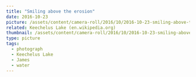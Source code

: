 ```yaml
---
title: "Smiling above the erosion"
date: 2016-10-23
picture: /assets/content/camera-roll/2016/10/2016-10-23-smiling-above-the-erosion/20161023_214606919_iOS.jpg
related: Keechelus Lake (en.wikipedia.org)
thumbnail: /assets/content/camera-roll/2016/10/2016-10-23-smiling-above-the-erosion/20161023_214606919_iOS-thumbnail.jpg
type: picture
tags:
  - photograph
  - Keechelus Lake
  - James
  - water
---
```

